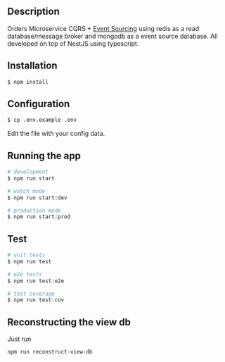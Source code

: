 ## Description

Orders Microservice
CQRS + [Event Sourcing](https://github.com/ArkerLabs/event-sourcing-nestjs) using redis as a read database/message broker and mongodb as a event source database.
All developed on top of NestJS using typescript.

## Installation

```bash
$ npm install
```

## Configuration

```bash
$ cp .env.example .env
```

Edit the file with your config data.

## Running the app

```bash
# development
$ npm run start

# watch mode
$ npm run start:dev

# production mode
$ npm run start:prod
```

## Test

```bash
# unit tests
$ npm run test

# e2e tests
$ npm run test:e2e

# test coverage
$ npm run test:cov
```

## Reconstructing the view db

Just run

```bash
npm run reconstruct-view-db
```

